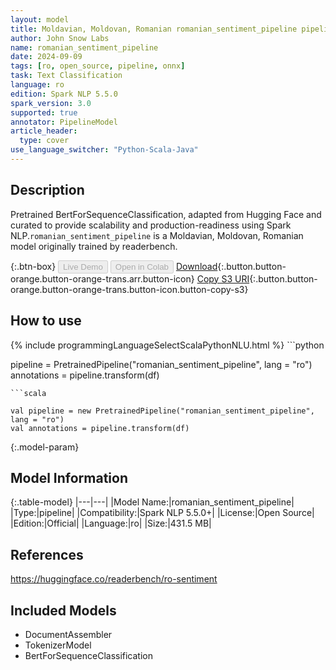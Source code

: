 ```yaml
---
layout: model
title: Moldavian, Moldovan, Romanian romanian_sentiment_pipeline pipeline BertForSequenceClassification from readerbench
author: John Snow Labs
name: romanian_sentiment_pipeline
date: 2024-09-09
tags: [ro, open_source, pipeline, onnx]
task: Text Classification
language: ro
edition: Spark NLP 5.5.0
spark_version: 3.0
supported: true
annotator: PipelineModel
article_header:
  type: cover
use_language_switcher: "Python-Scala-Java"
---
```


## Description

Pretrained BertForSequenceClassification, adapted from Hugging Face and curated to provide scalability and production-readiness using Spark NLP.`romanian_sentiment_pipeline` is a Moldavian, Moldovan, Romanian model originally trained by readerbench.

{:.btn-box}
<button class="button button-orange" disabled>Live Demo</button>
<button class="button button-orange" disabled>Open in Colab</button>
[Download](https://s3.amazonaws.com/auxdata.johnsnowlabs.com/public/models/romanian_sentiment_pipeline_ro_5.5.0_3.0_1725852829372.zip){:.button.button-orange.button-orange-trans.arr.button-icon}
[Copy S3 URI](s3://auxdata.johnsnowlabs.com/public/models/romanian_sentiment_pipeline_ro_5.5.0_3.0_1725852829372.zip){:.button.button-orange.button-orange-trans.button-icon.button-copy-s3}

## How to use



<div class="tabs-box" markdown="1">
{% include programmingLanguageSelectScalaPythonNLU.html %}
```python

pipeline = PretrainedPipeline("romanian_sentiment_pipeline", lang = "ro")
annotations =  pipeline.transform(df)   

```
```scala

val pipeline = new PretrainedPipeline("romanian_sentiment_pipeline", lang = "ro")
val annotations = pipeline.transform(df)

```
</div>

{:.model-param}
## Model Information

{:.table-model}
|---|---|
|Model Name:|romanian_sentiment_pipeline|
|Type:|pipeline|
|Compatibility:|Spark NLP 5.5.0+|
|License:|Open Source|
|Edition:|Official|
|Language:|ro|
|Size:|431.5 MB|

## References

https://huggingface.co/readerbench/ro-sentiment

## Included Models

- DocumentAssembler
- TokenizerModel
- BertForSequenceClassification